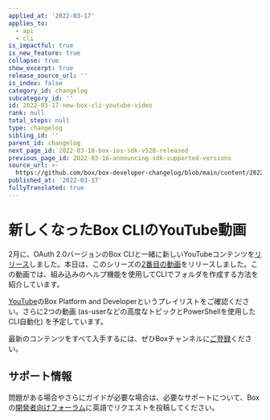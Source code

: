 ```yaml
---
applied_at: '2022-03-17'
applies_to:
  - api
  - cli
is_impactful: true
is_new_feature: true
collapse: true
show_excerpt: true
release_source_url: ''
is_index: false
category_id: changelog
subcategory_id: ''
id: 2022-03-17-new-box-cli-youtube-video
rank: null
total_steps: null
type: changelog
sibling_id: ''
parent_id: changelog
next_page_id: 2022-03-18-box-ios-sdk-v520-released
previous_page_id: 2022-03-16-announcing-sdk-supported-versions
source_url: >-
  https://github.com/box/box-developer-changelog/blob/main/content/2022/03-17-new-box-cli-youtube-video.md
published_at: '2022-03-17'
fullyTranslated: true
---
```

# 新しくなったBox CLIのYouTube動画

2月に、OAuth 2.0バージョンのBox CLIと一緒に新しいYouTubeコンテンツを[リリース][3]しました。本日は、このシリーズの[2番目の動画][4]をリリースしました。この動画では、組み込みのヘルプ機能を使用してCLIでフォルダを作成する方法を紹介しています。

<!-- more -->

[YouTube][2]のBox Platform and Developerというプレイリストをご確認ください。さらに2つの動画 (as-userなどの高度なトピックとPowerShellを使用したCLI自動化) を予定しています。

最新のコンテンツをすべて入手するには、ぜひBoxチャンネルに[ご登録][5]ください。

## サポート情報

問題がある場合やさらにガイドが必要な場合は、必要なサポートについて、Boxの[開発者向けフォーラム][1]に英語でリクエストを投稿してください。

[1]: https://support.box.com/hc/en-us/community/topics/360001932973-Platform-and-Developer-Forum

[2]: https://www.youtube.com/playlist?list=PL0F3BD5B64D6A39F1

[3]: https://developer.box.com/changelog/#2022-02-01-box-cli-v300-released

[4]: https://www.youtube.com/watch?v=66wlIyS07Aw&list=PL0F3BD5B64D6A39F1&index=2

[5]: https://www.youtube.com/user/box/featured
